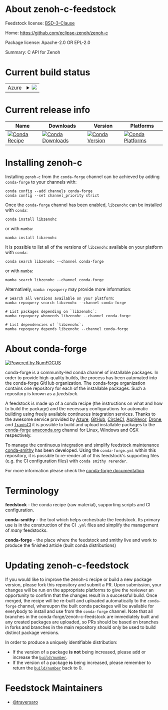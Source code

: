 About zenoh-c-feedstock
=======================

Feedstock license: [BSD-3-Clause](https://github.com/conda-forge/zenoh-c-feedstock/blob/main/LICENSE.txt)

Home: https://github.com/eclipse-zenoh/zenoh-c

Package license: Apache-2.0 OR EPL-2.0

Summary: C API for Zenoh

Current build status
====================


<table>
    
  <tr>
    <td>Azure</td>
    <td>
      <details>
        <summary>
          <a href="https://dev.azure.com/conda-forge/feedstock-builds/_build/latest?definitionId=22715&branchName=main">
            <img src="https://dev.azure.com/conda-forge/feedstock-builds/_apis/build/status/zenoh-c-feedstock?branchName=main">
          </a>
        </summary>
        <table>
          <thead><tr><th>Variant</th><th>Status</th></tr></thead>
          <tbody><tr>
              <td>linux_64</td>
              <td>
                <a href="https://dev.azure.com/conda-forge/feedstock-builds/_build/latest?definitionId=22715&branchName=main">
                  <img src="https://dev.azure.com/conda-forge/feedstock-builds/_apis/build/status/zenoh-c-feedstock?branchName=main&jobName=linux&configuration=linux%20linux_64_" alt="variant">
                </a>
              </td>
            </tr><tr>
              <td>linux_aarch64</td>
              <td>
                <a href="https://dev.azure.com/conda-forge/feedstock-builds/_build/latest?definitionId=22715&branchName=main">
                  <img src="https://dev.azure.com/conda-forge/feedstock-builds/_apis/build/status/zenoh-c-feedstock?branchName=main&jobName=linux&configuration=linux%20linux_aarch64_" alt="variant">
                </a>
              </td>
            </tr><tr>
              <td>osx_64</td>
              <td>
                <a href="https://dev.azure.com/conda-forge/feedstock-builds/_build/latest?definitionId=22715&branchName=main">
                  <img src="https://dev.azure.com/conda-forge/feedstock-builds/_apis/build/status/zenoh-c-feedstock?branchName=main&jobName=osx&configuration=osx%20osx_64_" alt="variant">
                </a>
              </td>
            </tr><tr>
              <td>osx_arm64</td>
              <td>
                <a href="https://dev.azure.com/conda-forge/feedstock-builds/_build/latest?definitionId=22715&branchName=main">
                  <img src="https://dev.azure.com/conda-forge/feedstock-builds/_apis/build/status/zenoh-c-feedstock?branchName=main&jobName=osx&configuration=osx%20osx_arm64_" alt="variant">
                </a>
              </td>
            </tr><tr>
              <td>win_64</td>
              <td>
                <a href="https://dev.azure.com/conda-forge/feedstock-builds/_build/latest?definitionId=22715&branchName=main">
                  <img src="https://dev.azure.com/conda-forge/feedstock-builds/_apis/build/status/zenoh-c-feedstock?branchName=main&jobName=win&configuration=win%20win_64_" alt="variant">
                </a>
              </td>
            </tr>
          </tbody>
        </table>
      </details>
    </td>
  </tr>
</table>

Current release info
====================

| Name | Downloads | Version | Platforms |
| --- | --- | --- | --- |
| [![Conda Recipe](https://img.shields.io/badge/recipe-libzenohc-green.svg)](https://anaconda.org/conda-forge/libzenohc) | [![Conda Downloads](https://img.shields.io/conda/dn/conda-forge/libzenohc.svg)](https://anaconda.org/conda-forge/libzenohc) | [![Conda Version](https://img.shields.io/conda/vn/conda-forge/libzenohc.svg)](https://anaconda.org/conda-forge/libzenohc) | [![Conda Platforms](https://img.shields.io/conda/pn/conda-forge/libzenohc.svg)](https://anaconda.org/conda-forge/libzenohc) |

Installing zenoh-c
==================

Installing `zenoh-c` from the `conda-forge` channel can be achieved by adding `conda-forge` to your channels with:

```
conda config --add channels conda-forge
conda config --set channel_priority strict
```

Once the `conda-forge` channel has been enabled, `libzenohc` can be installed with `conda`:

```
conda install libzenohc
```

or with `mamba`:

```
mamba install libzenohc
```

It is possible to list all of the versions of `libzenohc` available on your platform with `conda`:

```
conda search libzenohc --channel conda-forge
```

or with `mamba`:

```
mamba search libzenohc --channel conda-forge
```

Alternatively, `mamba repoquery` may provide more information:

```
# Search all versions available on your platform:
mamba repoquery search libzenohc --channel conda-forge

# List packages depending on `libzenohc`:
mamba repoquery whoneeds libzenohc --channel conda-forge

# List dependencies of `libzenohc`:
mamba repoquery depends libzenohc --channel conda-forge
```


About conda-forge
=================

[![Powered by
NumFOCUS](https://img.shields.io/badge/powered%20by-NumFOCUS-orange.svg?style=flat&colorA=E1523D&colorB=007D8A)](https://numfocus.org)

conda-forge is a community-led conda channel of installable packages.
In order to provide high-quality builds, the process has been automated into the
conda-forge GitHub organization. The conda-forge organization contains one repository
for each of the installable packages. Such a repository is known as a *feedstock*.

A feedstock is made up of a conda recipe (the instructions on what and how to build
the package) and the necessary configurations for automatic building using freely
available continuous integration services. Thanks to the awesome service provided by
[Azure](https://azure.microsoft.com/en-us/services/devops/), [GitHub](https://github.com/),
[CircleCI](https://circleci.com/), [AppVeyor](https://www.appveyor.com/),
[Drone](https://cloud.drone.io/welcome), and [TravisCI](https://travis-ci.com/)
it is possible to build and upload installable packages to the
[conda-forge](https://anaconda.org/conda-forge) [anaconda.org](https://anaconda.org/)
channel for Linux, Windows and OSX respectively.

To manage the continuous integration and simplify feedstock maintenance
[conda-smithy](https://github.com/conda-forge/conda-smithy) has been developed.
Using the ``conda-forge.yml`` within this repository, it is possible to re-render all of
this feedstock's supporting files (e.g. the CI configuration files) with ``conda smithy rerender``.

For more information please check the [conda-forge documentation](https://conda-forge.org/docs/).

Terminology
===========

**feedstock** - the conda recipe (raw material), supporting scripts and CI configuration.

**conda-smithy** - the tool which helps orchestrate the feedstock.
                   Its primary use is in the construction of the CI ``.yml`` files
                   and simplify the management of *many* feedstocks.

**conda-forge** - the place where the feedstock and smithy live and work to
                  produce the finished article (built conda distributions)


Updating zenoh-c-feedstock
==========================

If you would like to improve the zenoh-c recipe or build a new
package version, please fork this repository and submit a PR. Upon submission,
your changes will be run on the appropriate platforms to give the reviewer an
opportunity to confirm that the changes result in a successful build. Once
merged, the recipe will be re-built and uploaded automatically to the
`conda-forge` channel, whereupon the built conda packages will be available for
everybody to install and use from the `conda-forge` channel.
Note that all branches in the conda-forge/zenoh-c-feedstock are
immediately built and any created packages are uploaded, so PRs should be based
on branches in forks and branches in the main repository should only be used to
build distinct package versions.

In order to produce a uniquely identifiable distribution:
 * If the version of a package **is not** being increased, please add or increase
   the [``build/number``](https://docs.conda.io/projects/conda-build/en/latest/resources/define-metadata.html#build-number-and-string).
 * If the version of a package **is** being increased, please remember to return
   the [``build/number``](https://docs.conda.io/projects/conda-build/en/latest/resources/define-metadata.html#build-number-and-string)
   back to 0.

Feedstock Maintainers
=====================

* [@traversaro](https://github.com/traversaro/)

